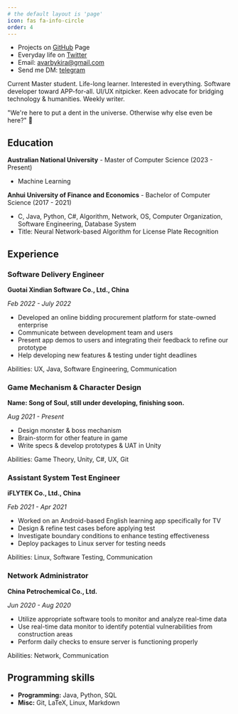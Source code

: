 ```yaml
---
# the default layout is 'page'
icon: fas fa-info-circle
order: 4
---
```


- Projects on [GitHub](https://github.com/avarbykira) Page
- Everyday life on [Twitter](https://twitter.com/avarbykira)
- Email: avarbykira@gmail.com
- Send me DM: [telegram](https://t.me/avarbykira) 

Current Master student. Life-long learner. Interested in everything. Software developer toward APP-for-all. UI/UX nitpicker. Keen advocate for bridging technology & humanities. Weekly writer.

"We're here to put a dent in the universe. Otherwise why else even be here?" 🍎

## Education

**Australian National University** - Master of Computer Science (2023 - Present)

- Machine Learning

**Anhui University of Finance and Economics** - Bachelor of Computer Science (2017 - 2021)

- C, Java, Python, C#, Algorithm, Network, OS, Computer Organization, Software Engineering, Database System
- Title: Neural Network-based Algorithm for License Plate Recognition

## Experience

### Software Delivery Engineer

**Guotai Xindian Software Co., Ltd., China**

*Feb 2022 - July 2022*

- Developed an online bidding procurement platform for state-owned enterprise
- Communicate between development team and users
- Present app demos to users and integrating their feedback to refine our prototype
- Help developing new features & testing under tight deadlines

Abilities: UX, Java, Software Engineering, Communication

### Game Mechanism & Character Design

**Name: Song of Soul, still under developing, finishing soon.**

*Aug 2021 - Present*

- Design monster & boss mechanism
- Brain-storm for other feature in game
- Write specs & develop prototypes & UAT in Unity

Abilities: Game Theory, Unity, C#, UX, Git

### Assistant System Test Engineer

**iFLYTEK Co., Ltd., China**

*Feb 2021 - Apr 2021*

- Worked on an Android-based English learning app specifically for TV
- Design & refine test cases before applying test
- Investigate boundary conditions to enhance testing effectiveness
- Deploy packages to Linux server for testing needs

Abilities: Linux, Software Testing, Communication

### Network Administrator

**China Petrochemical Co., Ltd.**

*Jun 2020 - Aug 2020*

- Utilize appropriate software tools to monitor and analyze real-time data
- Use real-time data monitor to identify potential vulnerabilities from construction areas
- Perform daily checks to ensure server is functioning properly

Abilities: Network, Communication

## Programming skills

- **Programming:** Java, Python, SQL
- **Misc:** Git, LaTeX, Linux, Markdown


